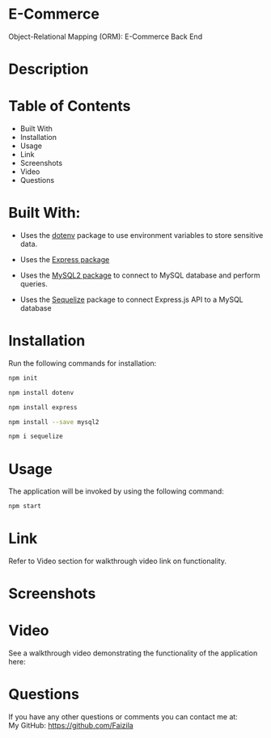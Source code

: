 # E-Commerce

Object-Relational Mapping (ORM): E-Commerce Back End

# Description



# Table of Contents

* Built With
* Installation
* Usage
* Link
* Screenshots
* Video
* Questions

# Built With:

* Uses the [dotenv](https://www.npmjs.com/package/dotenv) package to use environment variables to store sensitive data.

* Uses the [Express package](https://www.npmjs.com/package/express)

* Uses the [MySQL2 package](https://www.npmjs.com/package/mysql2) to connect to MySQL database and perform queries.

* Uses the [Sequelize](https://www.npmjs.com/package/sequelize) package to connect Express.js API to a MySQL database

# Installation

Run the following commands for installation:

```bash
npm init
```

```bash
npm install dotenv
```

```bash
npm install express
```

```bash
npm install --save mysql2
```

```bash
npm i sequelize
```

# Usage

The application will be invoked by using the following command:

```bash
npm start
```

# Link

Refer to Video section for walkthrough video link on functionality.

# Screenshots

# Video

See a walkthrough video demonstrating the functionality of the application here:
<br>


# Questions

If you have any other questions or comments you can contact me at:
   <br>
   My GitHub: https://github.com/Faizila
  